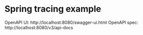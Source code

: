 # Spring tracing example

OpenAPI UI: http://localhost:8080/swagger-ui.html
OpenAPI spec: http://localhost:8080/v3/api-docs


